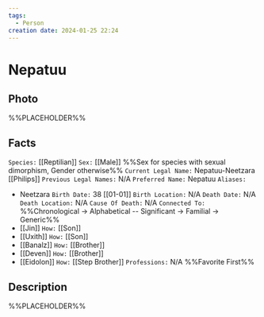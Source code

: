 ```yaml
---
tags:
  - Person
creation date: 2024-01-25 22:24
---
```

# Nepatuu

## Photo

%%PLACEHOLDER%%

## Facts

`Species:` [[Reptilian]]
`Sex:` [[Male]] %%Sex for species with sexual dimorphism, Gender otherwise%%
`Current Legal Name:` Nepatuu-Neetzara [[Philips]]
`Previous Legal Names:` N/A
`Preferred Name:` Nepatuu
`Aliases:`
- Neetzara
`Birth Date:` 38 [[01-01]]
`Birth Location:` N/A
`Death Date:` N/A
`Death Location:` N/A
`Cause Of Death:` N/A
`Connected To:` %%Chronological -> Alphabetical -- Significant -> Familial -> Generic%%
- [[Jin]] `How:` [[Son]]
- [[Uxith]] `How:` [[Son]]
- [[Banalz]] `How:` [[Brother]]
- [[Deven]] `How:` [[Brother]]
- [[Eidolon]] `How:` [[Step Brother]]
`Professions:` N/A %%Favorite First%%

## Description

%%PLACEHOLDER%%
